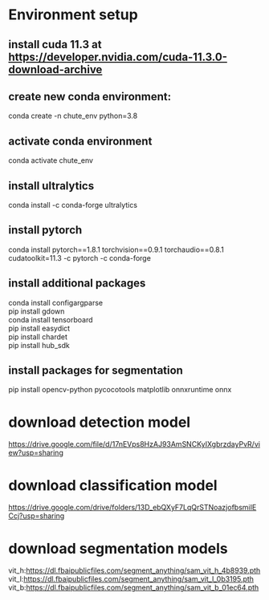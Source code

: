 # Environment setup

## install cuda 11.3 at https://developer.nvidia.com/cuda-11.3.0-download-archive

## create new conda environment:
conda create -n chute_env python=3.8

## activate conda environment
conda activate chute_env

## install ultralytics
conda install -c conda-forge ultralytics

## install pytorch
conda install pytorch==1.8.1 torchvision==0.9.1 torchaudio==0.8.1 cudatoolkit=11.3 -c pytorch -c conda-forge

## install additional packages
conda install configargparse\
pip install gdown\
conda install tensorboard\
pip install easydict\
pip install chardet\
pip install hub_sdk

## install packages for segmentation
pip install opencv-python pycocotools matplotlib onnxruntime onnx

# download detection model
https://drive.google.com/file/d/17nEVps8HzAJ93AmSNCKyIXgbrzdayPvR/view?usp=sharing

# download classification model 
https://drive.google.com/drive/folders/13D_ebQXyF7LqQrSTNoazjofbsmiIECcj?usp=sharing

# download segmentation models
vit_h:https://dl.fbaipublicfiles.com/segment_anything/sam_vit_h_4b8939.pth
vit_l:https://dl.fbaipublicfiles.com/segment_anything/sam_vit_l_0b3195.pth
vit_b:https://dl.fbaipublicfiles.com/segment_anything/sam_vit_b_01ec64.pth 
